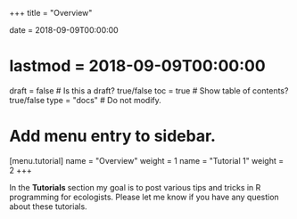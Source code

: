 +++
title = "Overview"

date = 2018-09-09T00:00:00
# lastmod = 2018-09-09T00:00:00

draft = false  # Is this a draft? true/false
toc = true  # Show table of contents? true/false
type = "docs"  # Do not modify.

# Add menu entry to sidebar.
[menu.tutorial]
  name = "Overview"
  weight = 1
  name = "Tutorial 1"
  weight = 2
+++

In the <b> Tutorials </b> section my goal is to post various tips and tricks in R programming for ecologists. Please let me know if you have any question about these tutorials.

